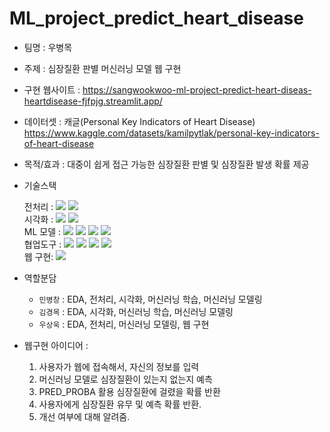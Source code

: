 # ML_project_predict_heart_disease
- 팀명 : 우병목
- 주제 : 심장질환 판별 머신러닝 모델 웹 구현
- 구현 웹사이트 : 
	https://sangwookwoo-ml-project-predict-heart-diseas-heartdisease-fjfpjg.streamlit.app/
- 데이터셋 : 캐글(Personal Key Indicators of Heart Disease) https://www.kaggle.com/datasets/kamilpytlak/personal-key-indicators-of-heart-disease
- 목적/효과 : 대중이 쉽게 접근 가능한 심장질환 판별 및 심장질환 발생 확률 제공
- 기술스택
	<div align=left> 
	전처리 :
	<img src="https://img.shields.io/badge/Pandas-150458?style=for-the-badge&logo=Pandas&logoColor=white">
	<img src="https://img.shields.io/badge/Numpy-013243?style=for-the-badge&logo=Numpy&logoColor=white">
	    <br>
	시각화 :
	<img src="https://img.shields.io/badge/matplotlib-006c66?style=for-the-badge&logo=Pandas&logoColor=white">
	<img src="https://img.shields.io/badge/Seaborn-0080ff?style=for-the-badge&logo=Seaborn&logoColor=white">
	    <br>
	ML 모델 :
	<img src="https://img.shields.io/badge/sckit-learn-F7931E?style=for-the-badge&logo=sckit-learn&logoColor=white">
	<img src="https://img.shields.io/badge/lightGBM-ffd400?style=for-the-badge&logo=&logoColor=white">
	<img src="https://img.shields.io/badge/XGBoost-4aa8d8?style=for-the-badge&logo=&logoColor=white">
	<img src="https://img.shields.io/badge/CatBoost-fff44f?style=for-the-badge&logo=&logoColor=white">
	    <br>
	협업도구 :
	<img src="https://img.shields.io/badge/Git-F05032?style=for-the-badge&logo=Git&logoColor=white">
	<img src="https://img.shields.io/badge/Canva-00C4CC?style=for-the-badge&logo=Canva&logoColor=white">
	<img src="https://img.shields.io/badge/Notion-000000?style=for-the-badge&logo=Notion&logoColor=white">
	<img src="https://img.shields.io/badge/GitHub-181717?style=for-the-badge&logo=GitHub&logoColor=white">
	    <br>
	웹 구현:
	<img src="https://img.shields.io/badge/Streamlit-FF4B4B?style=for-the-badge&logo=Streamlit&logoColor=white">
	</div>
- 역할분담 
	- `민병창` : EDA, 전처리, 시각화, 머신러닝 학습, 머신러닝 모델링
	- `김경목` : EDA, 시각화, 머신러닝 학습, 머신러닝 모델링
	- `우상욱` : EDA, 전처리, 머신러닝 모델링, 웹 구현



- 웹구현 아이디어 :
	1) 사용자가 웹에 접속해서, 자신의 정보를 입력
	2) 머신러닝 모델로 심장질환이 있는지 없는지 예측
	3) PRED_PROBA 활용 심장질환에 걸렸을 확률 반환
	4) 사용자에게 심장질환 유무 및 예측 확률 반환.
	5) 개선 여부에 대해 알려줌.
	
